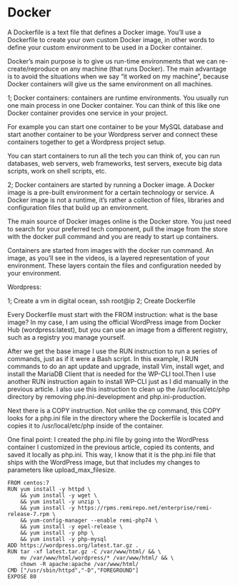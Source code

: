 # Docker

A Dockerfile is a text file that defines a Docker image. You’ll use a Dockerfile to create your own custom Docker image, in other words to define your custom environment to be used in a Docker container.

Docker’s main purpose is to give us run-time environments that we can re-create/reproduce on any machine (that runs Docker). The main advantage is to avoid the situations when we say “it worked on my machine”, because Docker containers will give us the same environment on all machines.

1; Docker containers: containers are runtime environments. You usually run one main process in one Docker container. You can think of this like one Docker container provides one service in your project.

For example you can start one container to be your MySQL database and start another container to be your Wordpress server and connect these containers together to get a Wordpress project setup.

You can start containers to run all the tech you can think of, you can run databases, web servers, web frameworks, test servers, execute big data scripts, work on shell scripts, etc.

2; Docker containers are started by running a Docker image. A Docker image is a pre-built environment for a certain technology or service. A Docker image is not a runtime, it’s rather a collection of files, libraries and configuration files that build up an environment.

The main source of Docker images online is the Docker store. You just need to search for your preferred tech component, pull the image from the store with the docker pull command and you are ready to start up containers.

Containers are started from images with the docker run command. An image, as you’ll see in the videos, is a layered representation of your environment. These layers contain the files and configuration needed by your environment.

Wordpress:

1; Create a vm in digital ocean, ssh root@ip
2; Create Dockerfile

 Every Dockerfile must start with the FROM instruction: what is the base image? In my case, I am using the official WordPress image from Docker Hub (wordpress:latest), but you can use an image from a different registry, such as a registry you manage yourself.

After we get the base image I use the RUN instruction to run a series of commands, just as if it were a Bash script. In this example, I RUN commands to do an apt update and upgrade, install Vim, install wget, and install the MariaDB Client that is needed for the WP-CLI tool.Then I use another RUN instruction again to install WP-CLI just as I did manually in the previous article. I also use this instruction to clean up the /usr/local/etc/php directory by removing php.ini-development and php.ini-production.

Next there is a COPY instruction. Not unlike the cp command, this COPY looks for a php.ini file in the directory where the Dockerfile is located and copies it to /usr/local/etc/php inside of the container.

One final point: I created the php.ini file by going into the WordPress container I customized in the previous article, copied its contents, and saved it locally as php.ini. This way, I know that it is the php.ini file that ships with the WordPress image, but that includes my changes to parameters like upload_max_filesize.

```
FROM centos:7
RUN yum install -y httpd \
    && yum install -y wget \ 
    && yum install -y unzip \
    && yum install -y https://rpms.remirepo.net/enterprise/remi-release-7.rpm \
    && yum-config-manager --enable remi-php74 \
    && yum install -y epel-release \
    && yum install -y php \
    && yum install -y php-mysql
ADD https://wordpress.org/latest.tar.gz .
RUN tar -xf latest.tar.gz -C /var/www/html/ && \
    mv /var/www/html/wordpress/* /var/www/html/ && \
    chown -R apache:apache /var/www/html/
CMD ["/usr/sbin/httpd","-D","FOREGROUND"]
EXPOSE 80
```

